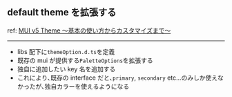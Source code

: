 ## default theme を拡張する

ref: [MUI v5 Theme ～基本の使い方からカスタマイズまで～](https://zenn.dev/longbridge/articles/c100d0311ed1be)

---

- libs 配下に`themeOption.d.ts`を定義
- 既存の mui が提供する`PaletteOptions`を拡張する
- 独自に追加したい key 名を追加する
- これにより､既存の interface だと､`primary`, `secondary` etc...のみしか使えなかったが､独自カラーを使えるようになる

